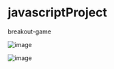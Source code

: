 # javascriptProject
breakout-game

![image](https://user-images.githubusercontent.com/60480896/118188139-a0010b00-b448-11eb-922c-53b1405e5f98.png)

![image](https://user-images.githubusercontent.com/60480896/149289772-9e31ccee-2f9e-4996-ae34-dba64ca3a05e.png)

